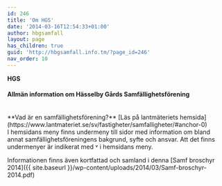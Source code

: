 ```yaml
---
id: 246
title: 'Om HGS'
date: '2014-03-16T12:54:33+01:00'
author: hbgsamfall
layout: page
has_children: true
guid: 'http://hbgsamfall.info.tm/?page_id=246'
nav_order: 10
---
```


**HGS**

#### **Allmän information om Hässelby Gårds Samfällighetsförening**  

<BR>
**Vad är en samfällighetsförening?**  
[Läs på lantmäteriets hemsida](https://www.lantmateriet.se/sv/fastigheter/samfalligheter/#anchor-0)

<BR>
I hemsidans meny finns undermeny till sidor med information om bland annat samfällighetsföreningens bakgrund, syfte och ansvar. Att det finns undermenyer är indikerat med ˅ i hemsidans meny.

Informationen finns även kortfattad och samland i denna [Samf broschyr 2014]({{ site.baseurl }}/wp-content/uploads/2014/03/Samf-broschyr-2014.pdf)
